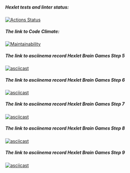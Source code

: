 ##### Hexlet tests and linter status:
[![Actions Status](https://github.com/roman-iork/java-project-61/actions/workflows/hexlet-check.yml/badge.svg)](https://github.com/roman-iork/java-project-61/actions)
##### The link to Code Climate:
[![Maintainability](https://api.codeclimate.com/v1/badges/2fcd653cc993d5428056/maintainability)](https://codeclimate.com/github/roman-iork/java-project-61/maintainability)
##### The link to asciinema record Hexlet *Brain Games* **Step 5**
[![asciicast](https://asciinema.org/a/wtBYkrmR588gsH6o1fm1Bc2AK.svg)](https://asciinema.org/a/wtBYkrmR588gsH6o1fm1Bc2AK)
##### The link to asciinema record Hexlet *Brain Games* **Step 6**
[![asciicast](https://asciinema.org/a/rSMvKjndUwtpFWZFtG63AUtbd.svg)](https://asciinema.org/a/rSMvKjndUwtpFWZFtG63AUtbd)
##### The link to asciinema record Hexlet *Brain Games* **Step 7**
[![asciicast](https://asciinema.org/a/fon58PYJqzcbrKnz1t8D4aM9Z.svg)](https://asciinema.org/a/fon58PYJqzcbrKnz1t8D4aM9Z)
##### The link to asciinema record Hexlet *Brain Games* **Step 8**
[![asciicast](https://asciinema.org/a/e29sho1HL5JJ1xV6oZWV02Ax3.svg)](https://asciinema.org/a/e29sho1HL5JJ1xV6oZWV02Ax3)
##### The link to asciinema record Hexlet *Brain Games* **Step 9**
[![asciicast](https://asciinema.org/a/AQ1ahoOeAamDuoCbZoNtrPCR6.svg)](https://asciinema.org/a/AQ1ahoOeAamDuoCbZoNtrPCR6)
